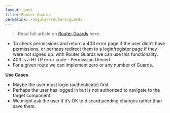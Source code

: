 ```yaml
---
layout: post
title: Router Guards
permalink: /angular/routers/guards
---
```


> Read full article on [Router Guards](https://codecraft.tv/courses/angular/routing/router-guards/) here.

* To check permissions and return a 403 error page if the user didn’t have permissions, or perhaps redirect them to a login/register page if they were not signed up. with Router Guards we can use this functionality.
* 403 is a HTTP error code - Permission Denied
* For a given route we can implement zero or any number of Guards.

**Use Cases**
- Maybe the user must login (authenticate) first.
- Perhaps the user has logged in but is not authorized to navigate to the target component.
- We might ask the user if it’s OK to discard pending changes rather than save them.
